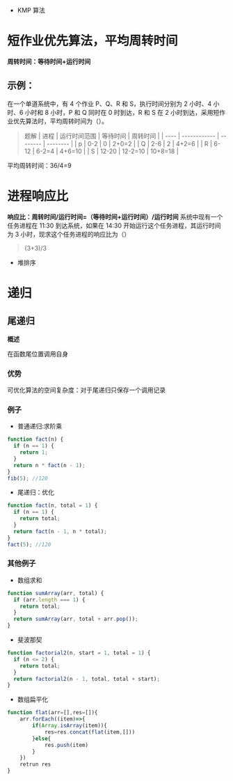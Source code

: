 - KMP 算法

# 短作业优先算法，平均周转时间

**周转时间：等待时间+运行时间**

## 示例：

在一个单道系统中，有 4 个作业 P、Q、R 和 S，执行时间分别为 2 小时、4 小时、6 小时和 8 小时，P 和 Q 同时在 0 时到达，R 和 S 在 2 小时到达，采用短作业优先算法时，平均周转时间为（）。

> 题解
> | 进程 | 运行时间范围 | 等待时间 | 周转时间 |
> | ---- | ------------ | -------- | -------- |
> | p | 0-2 | 0 | 2+0=2 |
> | Q | 2-6 | 2 | 4+2=6 |
> | R | 6-12 | 6-2=4 | 4+6=10 |
> | S | 12-20 | 12-2=10 | 10+8=18 |

平均周转时间：36/4=9

# 进程响应比

**响应比：周转时间/运行时间=（等待时间+运行时间）/运行时间**
系统中现有一个任务进程在 11:30 到达系统，如果在 14:30 开始运行这个任务进程，其运行时间为 3 小时，现求这个任务进程的响应比为（）

> (3+3)/3

- 堆排序

# 递归

## 尾递归

**概述**

在函数尾位置调用自身

### 优势

可优化算法的空间复杂度：对于尾递归只保存一个调用记录

### 例子

- 普通递归:求阶乘

```js
function fact(n) {
  if (n == 1) {
    return 1;
  }
  return n * fact(n - 1);
}
fib(5); //120
```

- 尾递归：优化

```js
function fact(n, total = 1) {
  if (n == 1) {
    return total;
  }
  return fact(n - 1, n * total);
}
fact(5); //120
```

### 其他例子

- 数组求和

```js
function sumArray(arr, total) {
  if (arr.length === 1) {
    return total;
  }
  return sumArray(arr, total + arr.pop());
}
```

- 斐波那契

```js
function factorial2(n, start = 1, total = 1) {
  if (n <= 2) {
    return total;
  }
  return factorial2(n - 1, total, total + start);
}
```

- 数组扁平化

```js
function flat(arr=[],res=[]){
    arr.forEach((item)=>{
        if(Array.isArray(item)){
            res=res.concat(flat(item,[]))
        }else{
            res.push(item)
        }
    })
    retrun res
}

```
